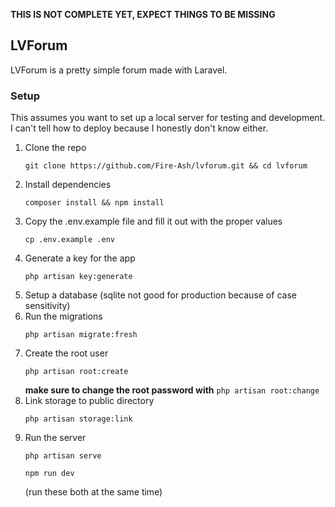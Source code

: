<b>THIS IS NOT COMPLETE YET, EXPECT THINGS TO BE MISSING</b>

<h2>LVForum</h2>
<p>LVForum is a pretty simple forum made with Laravel.</p>

<h3>Setup</h3>
<p>This assumes you want to set up a local server for testing and development.<br>
I can't tell how to deploy because I honestly don't know either.</p>

<ol>
    <li>
        Clone the repo
        <pre><code>git clone https://github.com/Fire-Ash/lvforum.git && cd lvforum</code></pre>
    </li>
    <li>
        Install dependencies
        <pre><code>composer install && npm install</code></pre>
    </li>
    <li>
        Copy the .env.example file and fill it out with the proper values
        <pre><code>cp .env.example .env</code></pre>
    </li>
    <li>
        Generate a key for the app
        <pre><code>php artisan key:generate</code></pre>
    </li>
    <li>
        Setup a database (sqlite not good for production because of case sensitivity)
    </li>
    <li>
        Run the migrations
        <pre><code>php artisan migrate:fresh</code></pre>
    </li>
    <li>
        Create the root user
        <pre><code>php artisan root:create</code></pre>
        <b>make sure to change the root password with</b> <code>php artisan root:change</code>
    </li>
    <li>
        Link storage to public directory
        <pre><code>php artisan storage:link</code></pre>
    </li>
    <li>
        Run the server
        <pre><code>php artisan serve</code></pre>
        <pre><code>npm run dev</code></pre>
        (run these both at the same time)
    </li>
</ol>
